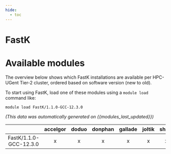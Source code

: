 ```yaml
---
hide:
  - toc
---
```


FastK
=====

# Available modules


The overview below shows which FastK installations are available per HPC-UGent Tier-2 cluster, ordered based on software version (new to old).

To start using FastK, load one of these modules using a `module load` command like:

```shell
module load FastK/1.1.0-GCC-12.3.0
```

*(This data was automatically generated on {{modules_last_updated}})*  

| |accelgor|doduo|donphan|gallade|joltik|shinx|
| :---: | :---: | :---: | :---: | :---: | :---: | :---: |
|FastK/1.1.0-GCC-12.3.0|x|x|x|x|x|x|
